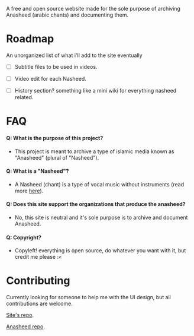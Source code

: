 A free and open source website made for the sole purpose of archiving Anasheed (arabic chants) and documenting them.

# Roadmap

An unorganized list of what i'll add to the site eventually

- [ ] Subtitle files to be used in videos.
- [ ] Video edit for each Nasheed.
- [ ] History section? something like a mini wiki for everything nasheed related.


# FAQ

#### Q: What is the purpose of this project?
- This project is meant to archive a type of islamic media known as "Anasheed" (plural of "Nasheed").

#### Q: What is a "Nasheed"?
- A Nasheed (chant) is a type of vocal music without instruments (read more [here](https://en.wikipedia.org/wiki/Nasheed)).

#### Q: Does this site support the organizations that produce the anasheed?
- No, this site is neutral and it's sole purpose is to archive and document Anasheed.

#### Q: Copyright?
- Copyleft! everything is open source, do whatever you want with it, but credit me please :<

# Contributing

Currently looking for someone to help me with the UI design, but all contributions are welcome.

[Site's repo](https://github.com/AnasheedArchive/Site).

[Anasheed repo](https://github.com/AnasheedArchive/Anasheed).
